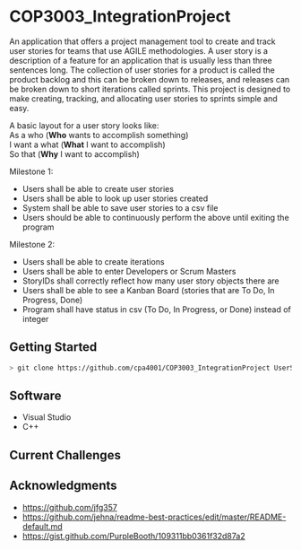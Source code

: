 # COP3003_IntegrationProject
An application that offers a project management tool to create and track user stories for teams that use AGILE methodologies. A user story is a description of a feature for an application that is usually less than three sentences long. The collection of user stories for a product is called the product backlog and this can be broken down to releases, and releases can be broken down to short iterations called sprints. This project is designed to make creating, tracking, and allocating user stories to sprints simple and easy.

A basic layout for a user story looks like: <br>
As a who      (**Who** wants to accomplish something) <br>
I want a what (**What** I want to accomplish)         <br>
So that       (**Why** I want to accomplish)          <br>
 

Milestone 1:
- Users shall be able to create user stories
- Users shall be able to look up user stories created
- System shall be able to save user stories to a csv file
- Users should be able to continuously perform the above until exiting the program

Milestone 2:
- Users shall be able to create iterations
- Users shall be able to enter Developers or Scrum Masters
- StoryIDs shall correctly reflect how many user story objects there are
- Users shall be able to see a Kanban Board (stories that are To Do, In Progress,  Done)
- Program shall have status in csv (To Do, In Progress, or Done) instead of integer


## Getting Started
``` sh
> git clone https://github.com/cpa4001/COP3003_IntegrationProject UserStoryApp
```


## Software

- Visual Studio
- C++

## Current Challenges 

## Acknowledgments

* https://github.com/jfg357
* https://github.com/jehna/readme-best-practices/edit/master/README-default.md
* https://gist.github.com/PurpleBooth/109311bb0361f32d87a2
